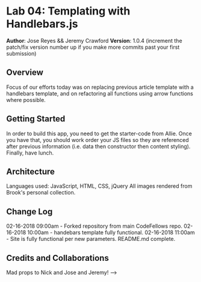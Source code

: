 # Lab 04: Templating with Handlebars.js

**Author**: Jose Reyes && Jeremy Crawford
**Version**: 1.0.4 (increment the patch/fix version number up if you make more commits past your first submission)

## Overview
Focus of our efforts today was on replacing previous article template with a handlebars template, and on refactoring all functions using arrow functions where possible.

## Getting Started
In order to build this app, you need to get the starter-code from Allie. Once you have that, you should work order your JS files so they are referenced after previous information (i.e. data then constructor then content styling). Finally, have lunch.

## Architecture
Languages used: JavaScript, HTML, CSS, jQuery
All images rendered from Brook's personal collection.

## Change Log
02-16-2018 09:00am - Forked repository from main CodeFellows repo.
02-16-2018 10:00am - handebars template fully functional.
02-16-2018 11:00am - Site is fully functional per new parameters. README.md complete.

## Credits and Collaborations
Mad props to Nick and Jose and Jeremy!
-->